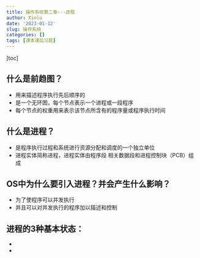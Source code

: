 ```yaml
---
title: 操作系统第二章---进程
author: Xinlu
date: '2023-01-12'
slug: 操作系统
categories: []
tags: [课本课后习题]
---
```


[toc]

## 什么是前趋图？

- 用来描述程序执行先后顺序的
- 是一个无环图，每个节点表示一个进程或一段程序
- 每个节点的权重用来表示该节点所含有的程序量或程序执行时间



## 什么是进程？

- 是程序执行过程和系统进行资源分配和调度的一个独立单位
- 进程实体简称进程，进程实体由程序段  相关数据段和进程控制块（PCB）组成



## OS中为什么要引入进程？并会产生什么影响？

- 为了使程序可以并发执行
- 并且可以对并发执行的程序加以描述和控制



## 进程的3种基本状态：

- 
- 
